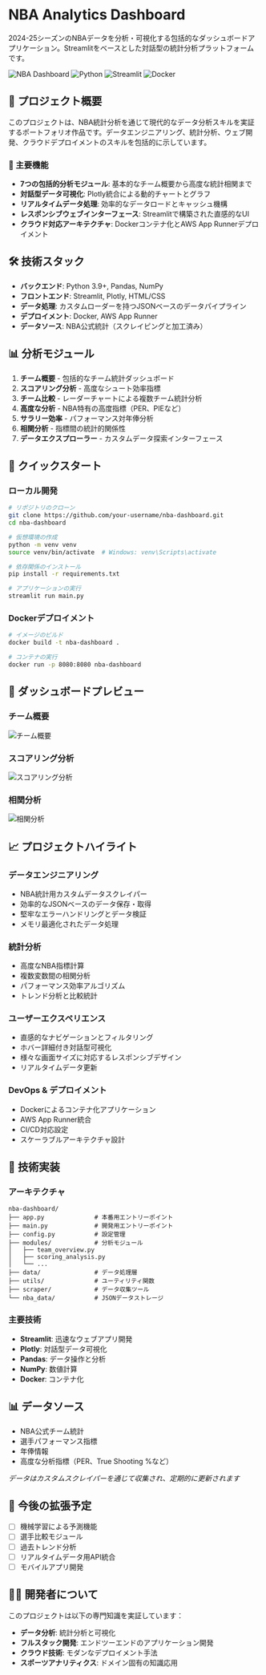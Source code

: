 # NBA Analytics Dashboard

2024-25シーズンのNBAデータを分析・可視化する包括的なダッシュボードアプリケーション。Streamlitをベースとした対話型の統計分析プラットフォームです。

![NBA Dashboard](https://img.shields.io/badge/NBA-Analytics%20Dashboard-orange) ![Python](https://img.shields.io/badge/Python-3.9%2B-blue) ![Streamlit](https://img.shields.io/badge/Streamlit-1.28-red) ![Docker](https://img.shields.io/badge/Docker-Ready-green)

## 🏀 プロジェクト概要

このプロジェクトは、NBA統計分析を通じて現代的なデータ分析スキルを実証するポートフォリオ作品です。データエンジニアリング、統計分析、ウェブ開発、クラウドデプロイメントのスキルを包括的に示しています。

### 🎯 主要機能

- **7つの包括的分析モジュール**: 基本的なチーム概要から高度な統計相関まで
- **対話型データ可視化**: Plotly統合による動的チャートとグラフ
- **リアルタイムデータ処理**: 効率的なデータロードとキャッシュ機構
- **レスポンシブウェブインターフェース**: Streamlitで構築された直感的なUI
- **クラウド対応アーキテクチャ**: Dockerコンテナ化とAWS App Runnerデプロイメント

## 🛠️ 技術スタック

- **バックエンド**: Python 3.9+, Pandas, NumPy
- **フロントエンド**: Streamlit, Plotly, HTML/CSS
- **データ処理**: カスタムローダーを持つJSONベースのデータパイプライン
- **デプロイメント**: Docker, AWS App Runner
- **データソース**: NBA公式統計（スクレイピングと加工済み）

## 📊 分析モジュール

1. **チーム概要** - 包括的なチーム統計ダッシュボード
2. **スコアリング分析** - 高度なシュート効率指標
3. **チーム比較** - レーダーチャートによる複数チーム統計分析
4. **高度な分析** - NBA特有の高度指標（PER、PIEなど）
5. **サラリー効率** - パフォーマンス対年俸分析
6. **相関分析** - 指標間の統計的関係性
7. **データエクスプローラー** - カスタムデータ探索インターフェース

## 🚀 クイックスタート

### ローカル開発

```bash
# リポジトリのクローン
git clone https://github.com/your-username/nba-dashboard.git
cd nba-dashboard

# 仮想環境の作成
python -m venv venv
source venv/bin/activate  # Windows: venv\Scripts\activate

# 依存関係のインストール
pip install -r requirements.txt

# アプリケーションの実行
streamlit run main.py
```

### Dockerデプロイメント

```bash
# イメージのビルド
docker build -t nba-dashboard .

# コンテナの実行
docker run -p 8080:8080 nba-dashboard
```


## 📸 ダッシュボードプレビュー

### チーム概要
![チーム概要](img/TeamOverview.png)

### スコアリング分析
![スコアリング分析](img/scoring-analysis.png)

### 相関分析
![相関分析](img/correlation-analysis-screenshot.png)

## 📈 プロジェクトハイライト

### データエンジニアリング
- NBA統計用カスタムデータスクレイパー
- 効率的なJSONベースのデータ保存・取得
- 堅牢なエラーハンドリングとデータ検証
- メモリ最適化されたデータ処理

### 統計分析
- 高度なNBA指標計算
- 複数変数間の相関分析
- パフォーマンス効率アルゴリズム
- トレンド分析と比較統計

### ユーザーエクスペリエンス
- 直感的なナビゲーションとフィルタリング
- ホバー詳細付き対話型可視化
- 様々な画面サイズに対応するレスポンシブデザイン
- リアルタイムデータ更新

### DevOps & デプロイメント
- Dockerによるコンテナ化アプリケーション
- AWS App Runner統合
- CI/CD対応設定
- スケーラブルアーキテクチャ設計

## 🔧 技術実装

### アーキテクチャ
```
nba-dashboard/
├── app.py              # 本番用エントリーポイント
├── main.py             # 開発用エントリーポイント
├── config.py           # 設定管理
├── modules/            # 分析モジュール
│   ├── team_overview.py
│   ├── scoring_analysis.py
│   └── ...
├── data/               # データ処理層
├── utils/              # ユーティリティ関数
├── scraper/            # データ収集ツール
└── nba_data/           # JSONデータストレージ
```

### 主要技術
- **Streamlit**: 迅速なウェブアプリ開発
- **Plotly**: 対話型データ可視化
- **Pandas**: データ操作と分析
- **NumPy**: 数値計算
- **Docker**: コンテナ化

## 📊 データソース

- NBA公式チーム統計
- 選手パフォーマンス指標
- 年俸情報
- 高度な分析指標（PER、True Shooting %など）

*データはカスタムスクレイパーを通じて収集され、定期的に更新されます*

## 🔮 今後の拡張予定

- [ ] 機械学習による予測機能
- [ ] 選手比較モジュール
- [ ] 過去トレンド分析
- [ ] リアルタイムデータ用API統合
- [ ] モバイルアプリ開発

## 👨‍💻 開発者について

このプロジェクトは以下の専門知識を実証しています：
- **データ分析**: 統計分析と可視化
- **フルスタック開発**: エンドツーエンドのアプリケーション開発
- **クラウド技術**: モダンなデプロイメント手法
- **スポーツアナリティクス**: ドメイン固有の知識応用

